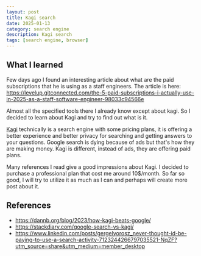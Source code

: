 ```yaml
---
layout: post
title: Kagi search
date: 2025-01-13
category: search engine
description: Kagi search
tags: [search engine, browser]
---
```


## What I learned

Few days ago I found an interesting article about what are the paid subscriptions that he is using as a staff engineers. The article is here: https://levelup.gitconnected.com/the-5-paid-subscriptions-i-actually-use-in-2025-as-a-staff-software-engineer-98033c94566e

Almost all the specified tools there I already know except about kagi. So I decided to learn about Kagi and try to find out what is it.

[Kagi](https://kagi.com/) technically is a search engine with some pricing plans, it is offering a better experience and better privacy for searching and getting answers to your questions. Google search is dying because of ads but that's how they are making money. Kagi is different, instead of ads, they are offering paid plans.

Many references I read give a good impressions about Kagi. I decided to purchase a professional plan that cost me around 10$/month. So far so good, I will try to utilize it as much as I can and perhaps will create more post about it.

## References

- https://dannb.org/blog/2023/how-kagi-beats-google/
- https://stackdiary.com/google-search-vs-kagi/
- https://www.linkedin.com/posts/gergelyorosz_never-thought-id-be-paying-to-use-a-search-activity-7123244266797035521-NqZF?utm_source=share&utm_medium=member_desktop